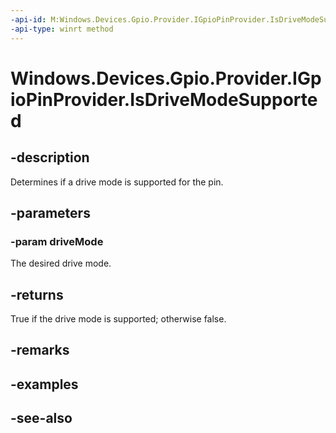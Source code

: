 ```yaml
---
-api-id: M:Windows.Devices.Gpio.Provider.IGpioPinProvider.IsDriveModeSupported(Windows.Devices.Gpio.Provider.ProviderGpioPinDriveMode)
-api-type: winrt method
---
```


<!-- Method syntax
public bool IsDriveModeSupported(Windows.Devices.Gpio.Provider.ProviderGpioPinDriveMode driveMode)
-->

# Windows.Devices.Gpio.Provider.IGpioPinProvider.IsDriveModeSupported

## -description
Determines if a drive mode is supported for the pin.

## -parameters
### -param driveMode
The desired drive mode.

## -returns
True if the drive mode is supported; otherwise false.

## -remarks

## -examples

## -see-also
